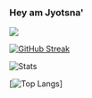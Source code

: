 ### Hey am Jyotsna'

![](https://komarev.com/ghpvc/?username=jyotsna-jha)

[![GitHub Streak](https://streak-stats.demolab.com/?user=jyotsna-jha&theme=highcontrast)](https://git.io/streak-stats)


![Stats](https://github-readme-stats-seven-phi-44.vercel.app/api?username=jyotsna-jha&show_icons=true&locale=en&theme=highcontrast)

[![Top Langs](https://github-readme-stats-seven-phi-44.vercel.app/api/top-langs?username=jyotsna-jha&show_icons=true&locale=en&layout=compact&theme=highcontrast
)]
